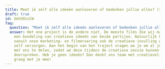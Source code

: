 ```yaml
---
title: Moet ik zelf alle ideeën aanleveren of bedenken jullie alles? (360 graden)
draft: true
id: UehXOzsCW
faq:
  question: "Moet ik zelf alle ideeën aanleveren of bedenken jullie alles? "
  answer: Het ene project is de andere niet. De meeste films die wij maken zijn
    een bundeling van creatieve ideeën van beide partijen. Natuurlijk kunnen wij
    vanuit onze marketing- en filmervaring ook de creatieve invulling geheel
    zelf verzorgen. Aan het begin van het traject vragen we je om al je ideeën
    met ons te delen, zodat we deze tijdens de creatieve sessie kunnen
    doorspreken. Heb je geen ideeën? Dan denkt ons team met creatievelingen
    graag met je mee!
---
```

